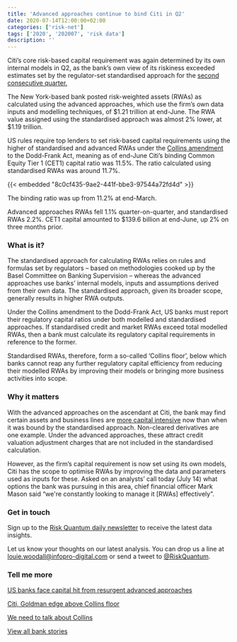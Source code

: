 ```yaml
---
title: 'Advanced approaches continue to bind Citi in Q2'
date: 2020-07-14T12:00:00+02:00
categories: ['risk-net']
tags: ['2020', '202007', 'risk data']
description: ''
---
```


Citi’s core risk-based capital requirement was again determined by its own internal models in Q2, as the bank’s own view of its riskiness exceeded estimates set by the regulator-set standardised approach for the [second consecutive quarter.](https://www.risk.net/risk-quantum/7525951/citi-goldman-edge-above-collins-floor)

The New York-based bank posted risk-weighted assets (RWAs) as calculated using the advanced approaches, which use the firm’s own data inputs and modelling techniques, of $1.21 trillion at end-June. The RWA value assigned using the standardised approach was almost 2% lower, at $1.19 trillion.

US rules require top lenders to set risk-based capital requirements using the higher of standardised and advanced RWAs under the [Collins amendment](https://www.risk.net/risk-quantum/6376441/we-need-to-talk-about-collins) to the Dodd-Frank Act, meaning as of end-June Citi’s binding Common Equity Tier 1 (CET1) capital ratio was 11.5%. The ratio calculated using standardised RWAs was around 11.7%.

{{< embedded "8c0cf435-9ae2-441f-bbe3-97544a72fd4d" >}} 

The binding ratio was up from 11.2% at end-March.

Advanced approaches RWAs fell 1.1% quarter-on-quarter, and standardised RWAs 2.2%. CET1 capital amounted to $139.6 billion at end-June, up 2% on three months prior.

### What is it?

The standardised approach for calculating RWAs relies on rules and formulas set by regulators – based on methodologies cooked up by the Basel Committee on Banking Supervision – whereas the advanced approaches use banks’ internal models, inputs and assumptions derived from their own data. The standardised approach, given its broader scope, generally results in higher RWA outputs.

Under the Collins amendment to the Dodd-Frank Act, US banks must report their regulatory capital ratios under both modelled and standardised approaches. If standardised credit and market RWAs exceed total modelled RWAs, then a bank must calculate its regulatory capital requirements in reference to the former.

Standardised RWAs, therefore, form a so-called ‘Collins floor’, below which banks cannot reap any further regulatory capital efficiency from reducing their modelled RWAs by improving their models or bringing more business activities into scope.

### Why it matters

With the advanced approaches on the ascendant at Citi, the bank may find certain assets and business lines are [more capital intensive](https://www.risk.net/risk-management/7566911/us-banks-face-capital-hit-from-resurgent-advanced-approaches) now than when it was bound by the standardised approach. Non-cleared derivatives are one example. Under the advanced approaches, these attract credit valuation adjustment charges that are not included in the standardised calculation.

However, as the firm’s capital requirement is now set using its own models, Citi has the scope to optimise RWAs by improving the data and parameters used as inputs for these. Asked on an analysts’ call today (July 14) what options the bank was pursuing in this area, chief financial officer Mark Mason said “we're constantly looking to manage it [RWAs] effectively”.

### Get in touch

Sign up to the [Risk Quantum daily newsletter](http://newsletters.risk.net/) to receive the latest data insights.

Let us know your thoughts on our latest analysis. You can drop us a line at [louie.woodall@infopro-digital.com](mailto:louie.woodall@infopro-digital.com) or send a tweet to [@RiskQuantum](https://twitter.com/RiskQuantum).

### Tell me more

[US banks face capital hit from resurgent advanced approaches](https://www.risk.net/risk-management/7566911/us-banks-face-capital-hit-from-resurgent-advanced-approaches)

[Citi, Goldman edge above Collins floor](https://www.risk.net/risk-quantum/7525951/citi-goldman-edge-above-collins-floor)

[We need to talk about Collins](https://www.risk.net/risk-quantum/6376441/we-need-to-talk-about-collins)

[View all bank stories](https://www.risk.net/risk-quantum/banks)

